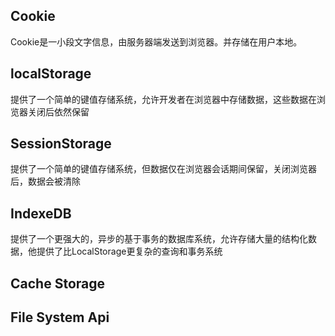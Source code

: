 ## Cookie
Cookie是一小段文字信息，由服务器端发送到浏览器。并存储在用户本地。

## localStorage
提供了一个简单的键值存储系统，允许开发者在浏览器中存储数据，这些数据在浏览器关闭后依然保留

## SessionStorage
提供了一个简单的键值存储系统，但数据仅在浏览器会话期间保留，关闭浏览器后，数据会被清除

## IndexeDB
提供了一个更强大的，异步的基于事务的数据库系统，允许存储大量的结构化数据，他提供了比LocalStorage更复杂的查询和事务系统

## Cache Storage
## File System Api
